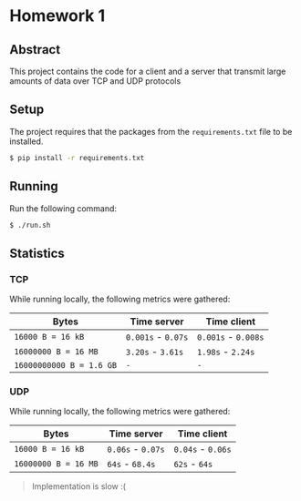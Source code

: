 # Homework 1

## Abstract

This project contains the code for a client and a server that transmit large amounts of data over TCP and UDP protocols

## Setup

The project requires that the packages from the `requirements.txt` file to be installed.

```sh
$ pip install -r requirements.txt
```

## Running

Run the following command:

```sh
$ ./run.sh
```

## Statistics

### TCP

While running locally, the following metrics were gathered:

Bytes | Time server | Time client
-|-|-
`16000 B = 16 kB` | `0.001s` - `0.07s` | `0.001s` - `0.008s`
`16000000 B = 16 MB` | `3.20s` - `3.61s` | `1.98s` - `2.24s`
`16000000000 B = 1.6 GB` | `` - `` | `` - ``


### UDP

While running locally, the following metrics were gathered:

Bytes | Time server | Time client
-|-|-
`16000 B = 16 kB` | `0.06s` - `0.07s` | `0.04s` - `0.06s`
`16000000 B = 16 MB` | `64s` - `68.4s` | `62s` - `64s`

> Implementation is slow :\(
